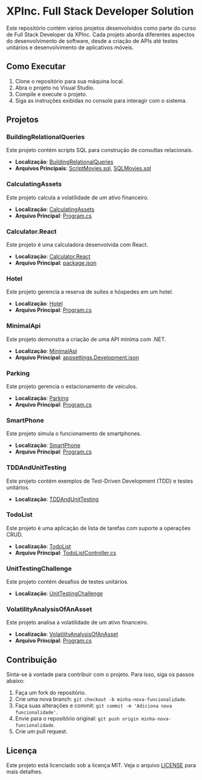 # XPInc. Full Stack Developer Solution

Este repositório contém vários projetos desenvolvidos como parte do curso de Full Stack Developer da XPInc. Cada projeto aborda diferentes aspectos do desenvolvimento de software, desde a criação de APIs até testes unitários e desenvolvimento de aplicativos móveis.

## Como Executar

1. Clone o repositório para sua máquina local.
2. Abra o projeto no Visual Studio.
3. Compile e execute o projeto.
4. Siga as instruções exibidas no console para interagir com o sistema.

## Projetos

### BuildingRelationalQueries

Este projeto contém scripts SQL para construção de consultas relacionais.

- **Localização**: [BuildingRelationalQueries](BuildingRelationalQueries)
- **Arquivos Principais**: [ScriptMovies.sql](BuildingRelationalQueries/ScriptMovies.sql), [SQLMovies.sql](BuildingRelationalQueries/SQLMovies.sql)

### CalculatingAssets

Este projeto calcula a volatilidade de um ativo financeiro.

- **Localização**: [CalculatingAssets](CalculatingAssets)
- **Arquivo Principal**: [Program.cs](CalculatingAssets/Program.cs)

### Calculator.React

Este projeto é uma calculadora desenvolvida com React.

- **Localização**: [Calculator.React](Calculator.React)
- **Arquivo Principal**: [package.json](Calculator.React/Calculator.React/package.json)

### Hotel

Este projeto gerencia a reserva de suítes e hóspedes em um hotel.

- **Localização**: [Hotel](Hotel)
- **Arquivo Principal**: [Program.cs](Hotel/Program.cs)

### MinimalApi

Este projeto demonstra a criação de uma API mínima com .NET.

- **Localização**: [MinimalApi](MinimalApi)
- **Arquivo Principal**: [appsettings.Development.json](MinimalApi/Src/appsettings.Development.json)

### Parking

Este projeto gerencia o estacionamento de veículos.

- **Localização**: [Parking](Parking)
- **Arquivo Principal**: [Program.cs](Parking/Program.cs)

### SmartPhone

Este projeto simula o funcionamento de smartphones.

- **Localização**: [SmartPhone](SmartPhone)
- **Arquivo Principal**: [Program.cs](SmartPhone/Program.cs)

### TDDAndUnitTesting

Este projeto contém exemplos de Test-Driven Development (TDD) e testes unitários.

- **Localização**: [TDDAndUnitTesting](TDDAndUnitTesting)

### TodoList

Este projeto é uma aplicação de lista de tarefas com suporte a operações CRUD.

- **Localização**: [TodoList](TodoList)
- **Arquivo Principal**: [TodoListController.cs](TodoList/Controllers/TodoListController.cs)

### UnitTestingChallenge

Este projeto contém desafios de testes unitários.

- **Localização**: [UnitTestingChallenge](UnitTestingChallenge)

### VolatilityAnalysisOfAnAsset

Este projeto analisa a volatilidade de um ativo financeiro.

- **Localização**: [VolatilityAnalysisOfAnAsset](VolatilityAnalysisOfAnAsset)
- **Arquivo Principal**: [Program.cs](VolatilityAnalysisOfAnAsset/Program.cs)

## Contribuição

Sinta-se à vontade para contribuir com o projeto. Para isso, siga os passos abaixo:

1. Faça um fork do repositório.
2. Crie uma nova branch: `git checkout -b minha-nova-funcionalidade`.
3. Faça suas alterações e commit: `git commit -m 'Adiciona nova funcionalidade'`.
4. Envie para o repositório original: `git push origin minha-nova-funcionalidade`.
5. Crie um pull request.

## Licença

Este projeto está licenciado sob a licença MIT. Veja o arquivo [LICENSE](LICENSE) para mais detalhes.